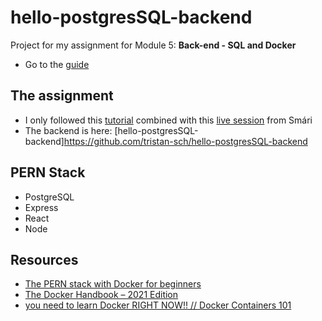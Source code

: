 # hello-postgresSQL-backend

Project for my assignment for Module 5: **Back-end - SQL and Docker**

- Go to the [guide](https://io.tskoli.dev/guides/61d46e23e482c90009d42636)

## The assignment

- I only followed this [tutorial](https://faun.pub/the-pern-stack-with-docker-for-beginners-9fa76e574d82) combined with this [live session](https://us06web.zoom.us/rec/play/9-_5iVhpdbqHV2uIhf14j8A0llKQYEucAwyL8CuX3Q5R-rnsK4Zaf9NFNQAILsjFX9K_kA3lHXOG9UL2.c5yfrlMu_jUPhG3V?continueMode=true&_x_zm_rtaid=NjSWJxuyTrOHHth_huw5oA.1642770281029.861ffeb5634e51fe57cc6d99abb9c170&_x_zm_rhtaid=561) from Smári 
- The backend is here: [hello-postgresSQL-backend]https://github.com/tristan-sch/hello-postgresSQL-backend

## PERN Stack 
- PostgreSQL
- Express
- React
- Node

## Resources 
- [The PERN stack with Docker for beginners](https://faun.pub/the-pern-stack-with-docker-for-beginners-9fa76e574d82) 
- [The Docker Handbook – 2021 Edition](https://faun.pub/the-pern-stack-with-docker-for-beginners-9fa76e574d82)
- [you need to learn Docker RIGHT NOW!! // Docker Containers 101](https://www.youtube.com/watch?v=eGz9DS-aIeY)